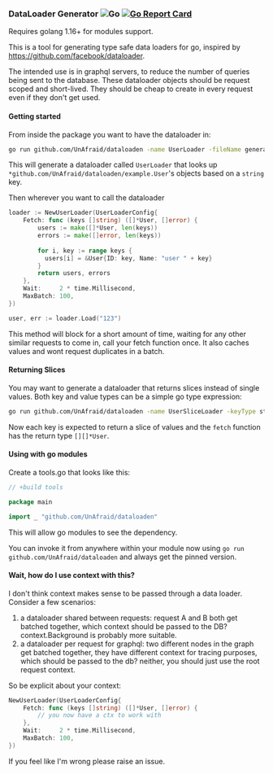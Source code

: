 ### DataLoader Generator ![Go](https://github.com/UnAfraid/dataloaden/workflows/Go/badge.svg) [![Go Report Card](https://goreportcard.com/badge/github.com/UnAfraid/dataloaden)](https://goreportcard.com/report/github.com/UnAfraid/dataloaden)

Requires golang 1.16+ for modules support.

This is a tool for generating type safe data loaders for go, inspired by https://github.com/facebook/dataloader.

The intended use is in graphql servers, to reduce the number of queries being sent to the database. These dataloader objects should be request scoped and short-lived. They should be cheap to create in every request even
if they don't get used.

#### Getting started

From inside the package you want to have the dataloader in:

```bash
go run github.com/UnAfraid/dataloaden -name UserLoader -fileName generated_user_loader.go -keyType string -valueType *github.com/UnAfraid/dataloaden/example.User
```

This will generate a dataloader called `UserLoader` that looks up `*github.com/UnAfraid/dataloaden/example.User`'s objects based on a `string` key.

Then wherever you want to call the dataloader

```go
loader := NewUserLoader(UserLoaderConfig{
    Fetch: func (keys []string) ([]*User, []error) {
        users := make([]*User, len(keys))
        errors := make([]error, len(keys))
        
        for i, key := range keys {
          users[i] = &User{ID: key, Name: "user " + key}
        }
        return users, errors
    },
    Wait:     2 * time.Millisecond,
    MaxBatch: 100,
})

user, err := loader.Load("123")
```

This method will block for a short amount of time, waiting for any other similar requests to come in, call your fetch function once. It also caches values and wont request duplicates in a batch.

#### Returning Slices

You may want to generate a dataloader that returns slices instead of single values. Both key and value types can be a simple go type expression:

```bash
go run github.com/UnAfraid/dataloaden -name UserSliceLoader -keyType string -valueType []*github.com/dataloaden/example.User
```

Now each key is expected to return a slice of values and the `fetch` function has the return type `[][]*User`.

#### Using with go modules

Create a tools.go that looks like this:

```go
// +build tools

package main

import _ "github.com/UnAfraid/dataloaden"
```

This will allow go modules to see the dependency.

You can invoke it from anywhere within your module now using `go run github.com/UnAfraid/dataloaden` and always get the pinned version.

#### Wait, how do I use context with this?

I don't think context makes sense to be passed through a data loader. Consider a few scenarios:

1. a dataloader shared between requests: request A and B both get batched together, which context should be passed to the DB? context.Background is probably more suitable.
2. a dataloader per request for graphql: two different nodes in the graph get batched together, they have different context for tracing purposes, which should be passed to the db? neither, you should just use the root
   request context.

So be explicit about your context:

```go
NewUserLoader(UserLoaderConfig{
    Fetch: func (keys []string) ([]*User, []error) {
        // you now have a ctx to work with
    },
    Wait:     2 * time.Millisecond,
    MaxBatch: 100,
})
```

If you feel like I'm wrong please raise an issue.

